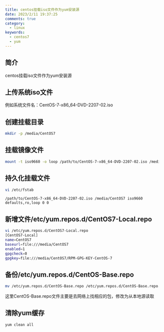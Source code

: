 ```yaml
---
title: centos挂载iso文件作为yum安装源
date: 2023/2/11 19:37:25
comments: true
category:
  - linux
keywords:
  - centos7
  - yum
---
```

## 简介
centos挂载iso文件作为yum安装源
## 上传系统iso文件
例如系统文件名：CentOS-7-x86_64-DVD-2207-02.iso
## 创建挂载目录
~~~bash
mkdir -p /media/CentOS7
~~~
## 挂载镜像文件
~~~bash
mount -t iso9660 -o loop /path/to/CentOS-7-x86_64-DVD-2207-02.iso /media/CentOS7
~~~
## 持久化挂载文件
~~~bash
vi /etc/fstab
~~~
~~~vm
/path/to/CentOS-7-x86_64-DVD-2207-02.iso /media/CentOS7 iso9660 defaults,ro,loop 0 0
~~~
## 新增文件/etc/yum.repos.d/CentOS7-Local.repo
~~~bash
vi /etc/yum.repos.d/CentOS7-Local.repo
[CentOS7-Local]
name=CentOS7
baseurl=file:///media/CentOS7
enabled=1
gpgcheck=0
gpgkey=file:///media/CentOS7/RPM-GPG-KEY-CentOS-7
~~~
## 备份/etc/yum.repos.d/CentOS-Base.repo
~~~bash
mv /etc/yum.repos.d/CentOS-Base.repo /etc/yum.repos.d/CentOS-Base.repo.bak
~~~
这里CentOS-Base.repo文件主要是去网络上找相应的包，修改为从本地源读取
## 清除yum缓存
~~~bash
yum clean all
~~~